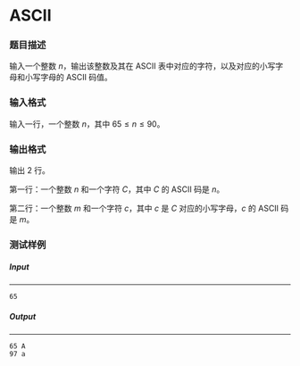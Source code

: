 # ASCII

### 题目描述

输入一个整数 $n$，输出该整数及其在 ASCII 表中对应的字符，以及对应的小写字母和小写字母的 ASCII 码值。

### 输入格式

输入一行，一个整数 $n$，其中 $65≤n≤90$。

### 输出格式

输出 2 行。

第一行：一个整数 $n$ 和一个字符 $C$，其中 $C$ 的 ASCII 码是 $n$。

第二行：一个整数 $m$ 和一个字符 $c$，其中 $c$ 是 $C$ 对应的小写字母，$c$ 的 ASCII 码是 $m$。

### 测试样例

##### Input

------

```
65
```

##### Output

------

```
65 A
97 a
```

